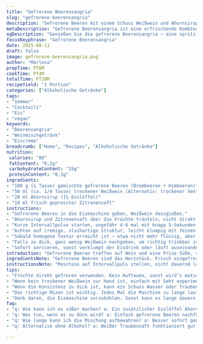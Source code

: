 ```yaml
---
title: "Gefrorene Beerensangria"
slug: "gefrorene-beerensangria"
description: "Gefrorene Beeren mit einem Schuss Weißwein und Ahornsirup in einer Eismaschine zu einem slushigen Cocktail verwandelt. Die Kombination aus gefrorenen Früchten, fermentiertem Traubensaft und süßer Flüssigkeit bietet eine frische, prickelnde Erfrischung. Statt klassischem Rohrzuckersirup sorgt Ahornsirup für eine etwas herb-süße Note. Zitronensaft verleiht einen frischen Twist. Die Zutaten sind pflanzlich, gluten- und laktosefrei, ideal für Allergiker. Einfache Zubereitung ohne aufwändige Schritte; lediglich Pulsieren in der Maschine bis zur cremigen Eisstruktur. Farbenfroh, duftend, und sofort trinkfertig. Variationen möglich mit verschiedenen Früchten und Alkoholarten. Schnell, unkompliziert, auch ohne viel Zeit."
metaDescription: "Gefrorene Beerensangria ist eine erfrischende Kombination aus gefrorenen Beeren, Weißwein und Ahornsirup; ideal für heiße Tage."
ogDescription: "Genießen Sie die gefrorene Beerensangria – eine spritzige Erfrischung mit frischen Beeren und einem einzigartigen Geschmack."
focusKeyphrase: "Gefrorene Beerensangria"
date: 2025-08-11
draft: false
image: gefrorene-beerensangria.png
author: "Marlena"
prepTime: PT6M
cookTime: PT4M
totalTime: PT10M
recipeYield: "1 Portion"
categories: ["Alkoholische Getränke"]
tags:
- "Sommer"
- "Cocktails"
- "Eis"
- "vegan"
keywords:
- "Beerensangria"
- "Weinmischgetränk"
- "Eiscreme"
breadcrumb: ["Home", "Recipes", "Alkoholische Getränke"]
nutrition: 
 calories: "80"
 fatContent: "0,2g"
 carbohydrateContent: "15g"
 proteinContent: "0,3g"
ingredients:
- "100 g (¾ Tasse) gemischte gefrorene Beeren (Brombeeren + Himbeeren)"
- "50 ml (ca. 1/4 Tasse) trockener Weißwein (Alternativ: trockener Sekt)"
- "20 ml Ahornsirup (1⅓ Esslöffel)"
- "10 ml frisch gepresster Zitronensaft"
instructions:
- "Gefrorene Beeren in die Eismaschine geben, Weißwein dazugießen."
- "Ahornsirup und Zitronensaft über die Früchte träufeln; nicht direkt auf den Maschinenboden."
- "Kurze Intervallpulse starten, ungefähr 4-6 mal mit knapp 5-Sekunden-Impulsen; nicht kontinuierlich laufen lassen, sonst wird zu flüssig."
- "Achten auf cremige, slushartige Struktur, leicht klumpig mit feinen Eiskristallen, nicht matschig oder komplett gefroren."
- "Sobald homogene Textur erreicht ist – etwa nicht mehr flüssig, aber schwenkbar –, sofort in Cocktailglas umfüllen."
- "Falls zu dick, ganz wenig Weißwein nachgeben, um richtig trinkbar zu bleiben."
- "Sofort servieren, sonst verklumpt der Eisdrink oder läuft auseinander."
introduction: "Gefrorene Beeren treffen auf Wein und eine Prise Süße, vermischt in der Eismaschine – eine erfrischende Ablenkung an heißen Tagen. Statt klassischer Slushs angereichert mit Rohrzuckersirup verwende ich Ahornsirup. Gibt Tiefe, weniger dunkel als Melasse, besser im Geschmack. Und Zitronensaft bringt Frische rein, die Süße bleibt unter Kontrolle. Wichtig ist, nicht zu industriell zu greifen. Tatsächlich oft zu flüssig gemacht. Die Textur überzeugt erst, wenn sie knirscht beim Löffeln und nicht wie Saft gleitet. Weißwein ist praktisch, trockener Sekt macht’s spritziger, fast bisschen Party. Ich rate: experimentieren mit gefrorenem Obstmix, Brombeeren und Himbeeren geben mehr Komplexität als nur Erdbeeren. Weißwein immer kalt und gut, sonst wird’s Brei. So einfach, so fix."
ingredientsNote: "Gefrorene Beeren sind das Herzstück. Frisch eingefroren, nicht getaut, dann die Kühlleistung optimal. Brombeeren und Himbeeren zusammen haben Säure und Süße, Tiefkühl-Erdbeeren allein zu süß, weniger Struktur. Statt Weißwein geht trockener Sekt gut, dichter Geschmack, höhere Kohlensäure, sorge aber für Geschwindigkeit beim Pulsieren, weil Kohlensäure thermisch schnell entropy-killt. Ahornsirup statt Rohrzucker - aromatischer, natürlicher Süßhebel. Zitronensaft bringt Balance, nicht weglassen. Wer alkoholfrei will, nimmt weißen Traubensaft, aber Achtung auf Süße und Textur. Tipp: Eismaschine kalt vorbenutzen, sonst taut die Masse schnell. Für mehr Frische Minzblatt als Topping. Gefrorene Limettenscheibe geschnitten zum Reintunken, Makroaromen heben sich. Vegetarisch, vegan, komplett von Natur aus glutenfrei. Reine Frucht, wenig Schnickschnack."
instructionsNote: "Maschine auf Intervallpuls stellen, nicht dauernd laufen lassen – sonst läuft der Wein ab und das Eis wird zu dünn. Die Früchte frieren sofort an Wein fest, deshalb mit kleinen Pulsen vorsichtig aneinander reiben. Schon beim ersten Pulsieren hört man das leichte Knirschen, das heißt, Eis bildet sich, kleine Kristalle schmelzen noch nicht. Stoppen, wenn Textur cremig und klumpig wirkt, nicht flüssig oder sinnebetäubend kalt. Umrühren zwischendurch hilft, überschüssige Flüssigkeit aufzufangen. Nach dem Mixen sofort servieren, weil Wärme schmelzen lässt. Alternativ Glas kurz in den Kühlschrank, weil zu warm wird die Masse klebrig und unansehnlich. Probierte ich mit simplen Strohhalmen – dick genug, dass Eis hochkommt. Später kleine Gläser, erfrischend am Nachmittag. Wichtigste Fehler: zu früh vom Eis nehmen – dann ist es wässrig. Zu lange, dann wird’s zu hart und verbrennt den Gaumen. Nachjustieren durch kleine Weißweinzugaben. Schnell essen, weil sonst Schlieren entstehen. Tricks: Eismaschine immer sauber, keine Reste, sonst bitter. Kräftig kalt halten, sonst kleben Klumpen an der Mühle."
tips:
- "Früchte direkt gefroren verwenden. Kein Auftauen, sonst wird’s matschig. Achte darauf, dass die Mischung knirscht beim Pulsieren. Kristalle entwickeln sich. Wenn es zu flüssig ist, einfach frische gefrorene Beeren hinzufügen."
- "Wenn kein trockener Weißwein zur Hand ist, einfach mit Sekt experimentieren. Sekt bringt Spritzigkeit, aber aufpassen mit der Menge. Zu viel Kohlensäure kann das Ergebnis beeinträchtigen. Pulsieren muss konstant. Achte auf die Textur."
- "Wenn die Konsistenz zu dick ist, kann ein Schuss Wasser oder Traubensaft helfen. Manchmal wirkt das Wunder und macht es cremiger. Kurz anpassen und schnell verarbeiten, damit das Eis nicht schmilzt."
- "Das richtige Mixen ist wichtig. Jedes Mal die Maschine zu lange laufen lassen, dann wird’s pappig. Ein paar Sekunden, stoppen und erneut starten. Rühren hilft, nach dem ersten Pulsieren."
- "Denk daran, die Eismaschine vorzukühlen. Sonst kann es lange dauern. Eine vorab kalte Maschine sorgt für die richtige Struktur. Immer frisch gemischt servieren – am besten direkt nach der Zubereitung."
faq:
- "q: Wie kann ich es süßer machen? a: Ein zusätzlicher Esslöffel Ahornsirup hilft. Aber vorsichtig, sonst wird es zu süß. Balancieren ist der Schlüssel."
- "q: Was tun, wenn es zu dünn wird? a: Einfach gefrorene Beeren nachfüllen. Das verbessert die Textur. Manchmal besser mit einem Schuss Weißwein."
- "q: Wie lange kann ich die Mischung aufbewahren? a: Besser sofort genießen. Nach ein paar Stunden wird es sehr fest. Eventuell kurz antauen lassen."
- "q: Alternative ohne Alkohol? a: Weißer Traubensaft funktioniert gut. Für mehr Spritzigkeit, sprudelnde Mineralwasser hinzugeben. Immer anpassen für Balance zwischen Geschmack und Textur."

---
```


